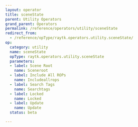 ```yaml
---
layout: operator
title: sceneState
parent: Utility Operators
grand_parent: Operators
permalink: /reference/operators/utility/sceneState
redirect_from:
  - /reference/opType/raytk.operators.utility.sceneState/
op:
  category: utility
  name: sceneState
  opType: raytk.operators.utility.sceneState
  parameters:
  - label: Scene Root
    name: Sceneroot
  - label: Include All ROPs
    name: Includeallrops
  - label: Search Tags
    name: Searchtags
  - label: Locked
    name: Locked
  - label: Update
    name: Update
  status: beta

---
```

